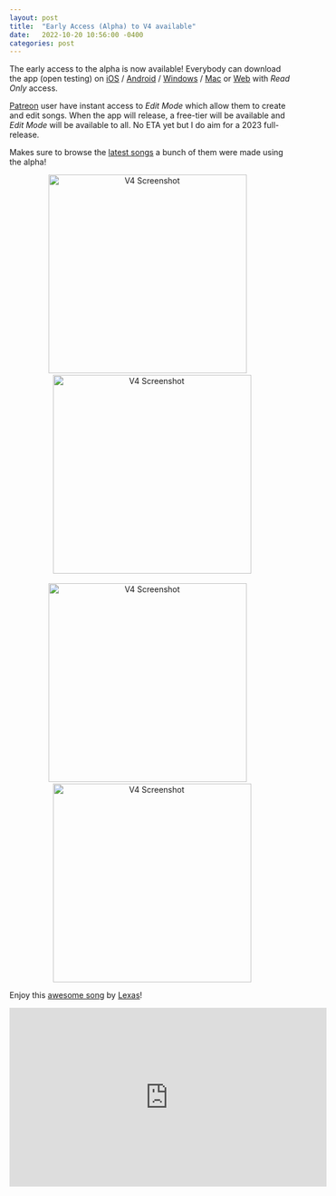 ```yaml
---
layout: post
title:  "Early Access (Alpha) to V4 available"
date:   2022-10-20 10:56:00 -0400
categories: post
---
```


The early access to the alpha is now available! Everybody can download the app (open testing) on [iOS](https://testflight.apple.com/join/e9rpQsKx) / [Android](https://play.google.com/store/apps/details?id=com.failsafegames.tracker) / [Windows](https://cdn2.notessimo.com/release/notessimo/Windows/Notessimo.application) / [Mac](https://testflight.apple.com/join/e9rpQsKx) or [Web](https://notessimo.net) with *Read Only* access.

[Patreon](https://www.patreon.com/notessimo) user have instant access to *Edit Mode* which allow them to create and edit songs. When the app will release, a free-tier will be available and *Edit Mode* will be available to all. No ETA yet but I do aim for a 2023 full-release.

Makes sure to browse the [latest songs](https://notessimo.net/t/songs/all/latest) a bunch of them were made using the alpha!

<center class="images">
<a href="https://cdn.notessimo.com/web/static/compose/V4-1.jpg" target="_blank"><img src="https://cdn.notessimo.com/web/static/compose/V4-1.jpg" alt="V4 Screenshot" width="350"/></a>&nbsp;&nbsp;&nbsp;&nbsp;
<a href="https://cdn.notessimo.com/web/static/compose/V4-2.jpg" target="_blank"><img src="https://cdn.notessimo.com/web/static/compose/V4-2.jpg" alt="V4 Screenshot" width="350"/></a><br/><br/>
</center>
<center class="images">
<a href="https://cdn.notessimo.com/web/static/compose/V4-3.jpg" target="_blank"><img src="https://cdn.notessimo.com/web/static/compose/V4-3.jpg" alt="V4 Screenshot" width="350"/></a>&nbsp;&nbsp;&nbsp;&nbsp;
<a href="https://cdn.notessimo.com/web/static/compose/V4-4.jpg" target="_blank"><img src="https://cdn.notessimo.com/web/static/compose/V4-4.jpg" alt="V4 Screenshot" width="350"/></a>
</center>

Enjoy this [awesome song](https://notessimo.net/s/C9r9qCytSH) by [Lexas](https://notessimo.net/u/Lexas)!

<center class="video-wrapper"><iframe width="560" height="315" src="https://www.youtube.com/embed/xKk45XHOatw" title="YouTube video player" frameborder="0" allow="accelerometer; autoplay; clipboard-write; encrypted-media; gyroscope; picture-in-picture" allowfullscreen></iframe></center>

<div id='discourse-comments'></div>

<script type="text/javascript">
  DiscourseEmbed = { discourseUrl: 'https://community.notessimo.net/',
                     discourseEmbedUrl: 'https://jd.boiv.in/post/2022/10/20/alpha.html' };

  (function() {
    var d = document.createElement('script'); d.type = 'text/javascript'; d.async = true;
    d.src = DiscourseEmbed.discourseUrl + 'javascripts/embed.js';
    (document.getElementsByTagName('head')[0] || document.getElementsByTagName('body')[0]).appendChild(d);
  })();
</script>